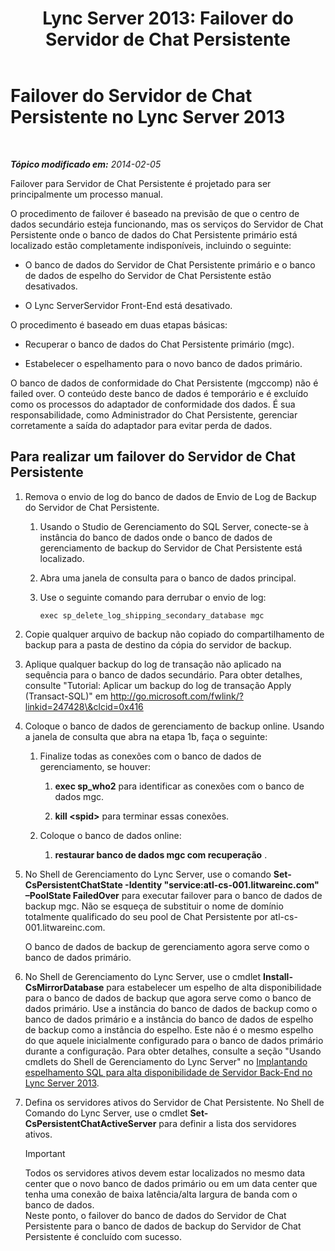 ﻿---
title: 'Lync Server 2013: Failover do Servidor de Chat Persistente'
TOCTitle: Failover do Servidor de Chat Persistente
ms:assetid: 2cd79ffd-fee6-44ce-96cf-b98bf25e2690
ms:mtpsurl: https://technet.microsoft.com/pt-br/library/JJ204772(v=OCS.15)
ms:contentKeyID: 49306243
ms.date: 05/19/2016
mtps_version: v=OCS.15
ms.translationtype: HT
---

# Failover do Servidor de Chat Persistente no Lync Server 2013

 

_**Tópico modificado em:** 2014-02-05_

Failover para Servidor de Chat Persistente é projetado para ser principalmente um processo manual.

O procedimento de failover é baseado na previsão de que o centro de dados secundário esteja funcionando, mas os serviços do Servidor de Chat Persistente onde o banco de dados do Chat Persistente primário está localizado estão completamente indisponíveis, incluindo o seguinte:

  - O banco de dados do Servidor de Chat Persistente primário e o banco de dados de espelho do Servidor de Chat Persistente estão desativados.

  - O Lync ServerServidor Front-End está desativado.

O procedimento é baseado em duas etapas básicas:

  - Recuperar o banco de dados do Chat Persistente primário (mgc).

  - Estabelecer o espelhamento para o novo banco de dados primário.

O banco de dados de conformidade do Chat Persistente (mgccomp) não é failed over. O conteúdo deste banco de dados é temporário e é excluído como os processos do adaptador de conformidade dos dados. É sua responsabilidade, como Administrador do Chat Persistente, gerenciar corretamente a saída do adaptador para evitar perda de dados.

## Para realizar um failover do Servidor de Chat Persistente

1.  Remova o envio de log do banco de dados de Envio de Log de Backup do Servidor de Chat Persistente.
    
    1.  Usando o Studio de Gerenciamento do SQL Server, conecte-se à instância do banco de dados onde o banco de dados de gerenciamento de backup do Servidor de Chat Persistente está localizado.
    
    2.  Abra uma janela de consulta para o banco de dados principal.
    
    3.  Use o seguinte comando para derrubar o envio de log:
        
            exec sp_delete_log_shipping_secondary_database mgc

2.  Copie qualquer arquivo de backup não copiado do compartilhamento de backup para a pasta de destino da cópia do servidor de backup.

3.  Aplique qualquer backup do log de transação não aplicado na sequência para o banco de dados secundário. Para obter detalhes, consulte "Tutorial: Aplicar um backup do log de transação Apply (Transact-SQL)" em http://go.microsoft.com/fwlink/?linkid=247428\&clcid=0x416

4.  Coloque o banco de dados de gerenciamento de backup online. Usando a janela de consulta que abra na etapa 1b, faça o seguinte:
    
    1.  Finalize todas as conexões com o banco de dados de gerenciamento, se houver:
        
        1.  **exec sp\_who2** para identificar as conexões com o banco de dados mgc.
        
        2.  **kill \<spid\>** para terminar essas conexões.
    
    2.  Coloque o banco de dados online:
        
        1.  **restaurar banco de dados mgc com recuperação** .

5.  No Shell de Gerenciamento do Lync Server, use o comando **Set-CsPersistentChatState -Identity "service:atl-cs-001.litwareinc.com" –PoolState FailedOver** para executar failover para o banco de dados de backup mgc. Não se esqueça de substituir o nome de domínio totalmente qualificado do seu pool de Chat Persistente por atl-cs-001.litwareinc.com.
    
    O banco de dados de backup de gerenciamento agora serve como o banco de dados primário.

6.  No Shell de Gerenciamento do Lync Server, use o cmdlet **Install-CsMirrorDatabase** para estabelecer um espelho de alta disponibilidade para o banco de dados de backup que agora serve como o banco de dados primário. Use a instância do banco de dados de backup como o banco de dados primário e a instância do banco de dados de espelho de backup como a instância do espelho. Este não é o mesmo espelho do que aquele inicialmente configurado para o banco de dados primário durante a configuração. Para obter detalhes, consulte a seção "Usando cmdlets do Shell de Gerenciamento do Lync Server" no [Implantando espelhamento SQL para alta disponibilidade de Servidor Back-End no Lync Server 2013](lync-server-2013-deploying-sql-mirroring-for-back-end-server-high-availability.md).

7.  Defina os servidores ativos do Servidor de Chat Persistente. No Shell de Comando do Lync Server, use o cmdlet **Set-CsPersistentChatActiveServer** para definir a lista dos servidores ativos.
    
    > [!important]  
    > Todos os servidores ativos devem estar localizados no mesmo data center que o novo banco de dados primário ou em um data center que tenha uma conexão de baixa latência/alta largura de banda com o banco de dados.    
    Neste ponto, o failover do banco de dados do Servidor de Chat Persistente para o banco de dados de backup do Servidor de Chat Persistente é concluído com sucesso.

